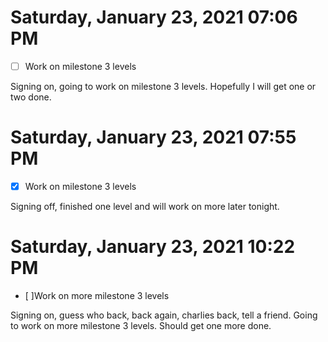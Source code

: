 # Saturday, January 23, 2021 07:06 PM
- [ ] Work on milestone 3 levels

Signing on, going to work on milestone 3 levels. Hopefully I will get one or two done. 

# Saturday, January 23, 2021 07:55 PM
- [x] Work on milestone 3 levels

Signing off, finished one level and will work on more later tonight. 

# Saturday, January 23, 2021 10:22 PM
- [ ]Work on more milestone 3 levels

Signing on, guess who back, back again, charlies back, tell a friend. Going to work on more milestone 3 levels. Should get one more done. 
